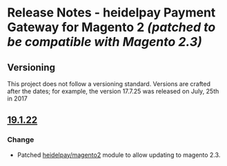# Release Notes - heidelpay Payment Gateway for Magento 2 _(patched to be compatible with Magento 2.3)_

## Versioning

This project does not follow a versioning standard. Versions are crafted after the dates; for example, the version 17.7.25 was released on July, 25th in 2017

## [19.1.22][19.1.22]

### Change
*   Patched [heidelpay/magento2](https://github.com/heidelpay/magento2) module to allow updating to magento 2.3.

[19.1.22]: https://github.com/heidelpay/magento2-version2.3-patch/tree/19.1.22